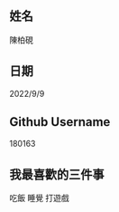 姓名
---------
陳柏硯

日期
---------
2022/9/9

Github Username
--------
180163

我最喜歡的三件事
--------
吃飯 睡覺 打遊戲